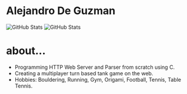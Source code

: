 # Alejandro De Guzman
![GitHub Stats](https://github-readme-stats.vercel.app/api?username=AlejandroDeGuzman&theme=tokyonight&show_icons=true&hide_border=true&count_private=true)
![GitHub Stats](https://github-readme-stats.vercel.app/api/top-langs/?username=AlejandroDeGuzman&theme=tokyonight&show_icons=true&hide_border=true&layout=compact)
# about...

- Programming HTTP Web Server and Parser from scratch using C.
- Creating a multiplayer turn based tank game on the web.
- Hobbies: Bouldering, Running, Gym, Origami, Football, Tennis, Table Tennis.


